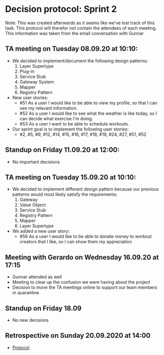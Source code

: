# Decision protocol: Sprint 2
Note: This was created afterwards as it seams like we've lost track of this task. This protocol will therefor not contain the attendees of each meeting. This information was taken from the email conversation with Gunnar

## **TA meeting** on Tuesday 08.09.20 at 10:10:
- We decided to implement/document the following design patterns:
    1. Layer Supertype
    2. Plug-in
    3. Service Stub
    4. Gateway System
    5. Mapper
    6. Registry Pattern
- New user stories:
    - #51 As a user I would like to be able to view my profile, so that I can see my relevant information.
    - #52 As a user I would like to see what the weather is like today, so I can decide what exercise I'm doing.
    - #53 As a user I want to be able to schedule workouts.
- Our sprint goal is to implement the following user stories:
    - #2, #5, #9, #12, #14, #15, #16, #17, #18, #19, #24, #27, #51, #52

## **Standup** on Friday 11.09.20 at 12:00:
- No important decisions

## **TA meeting** on Tuesday 15.09.20 at 10:10:
- We decided to implement different design pattern because our previous patterns would most likely satisfy the requirements:
    1. Gateway
    2. Value Object
    3. Service Stub
    4. Registry Pattern
    5. Mapper
    6. Layer Supertype
- We added a new user story:
    - #56 As a user I would like to be able to donate money to workout creators that I like, so I can show them my appreciation

## **Meeting with Gerardo** on Wednesday 16.09.20 at 17:15
- Gunnar attended as well
- Meeting to clear up the confusion we were having about the project
- Decision to move the TA meetings online to support our team members in quarantine

## **Standup** on Friday 18.09
- No new decisions

## **Retrospective** on Sunday 20.09.2020 at 14:00
- [Protocol](docs/sprint_2/sprint_2_retrospect.md)